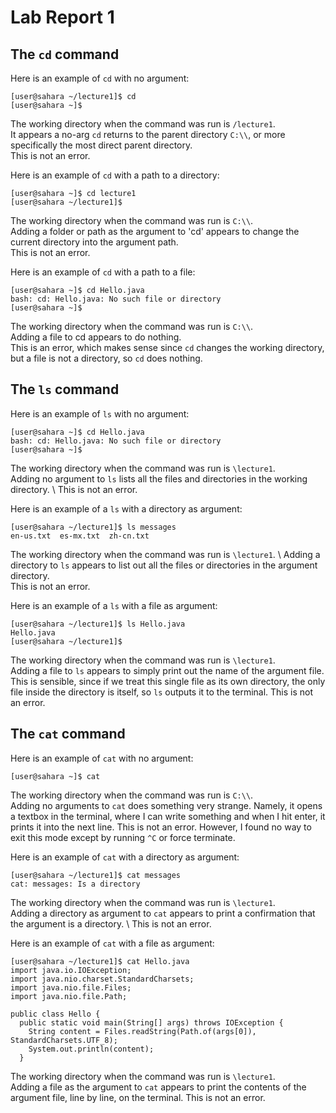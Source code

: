 # Lab Report 1

## The `cd` command

Here is an example of `cd` with no argument:
```
[user@sahara ~/lecture1]$ cd
[user@sahara ~]$
```
The working directory when the command was run is `/lecture1`. \
It appears a no-arg `cd` returns to the parent directory `C:\\`, 
or more specifically the most direct parent directory. \
This is not an error.

Here is an example of `cd` with a path to a directory:
```
[user@sahara ~]$ cd lecture1
[user@sahara ~/lecture1]$
```
The working directory when the command was run is `C:\\`. \
Adding a folder or path as the argument to 'cd' appears to
change the current directory into the argument path. \
This is not an error.

Here is an example of `cd` with a path to a file:
```
[user@sahara ~]$ cd Hello.java
bash: cd: Hello.java: No such file or directory
[user@sahara ~]$ 
```
The working directory when the command was run is `C:\\`. \
Adding a file to cd appears to do nothing. \
This is an error, which makes sense since `cd` changes the 
working directory, but a file is not a directory, so 
`cd` does nothing.

## The `ls` command

Here is an example of `ls` with no argument:
```
[user@sahara ~]$ cd Hello.java
bash: cd: Hello.java: No such file or directory
[user@sahara ~]$ 
```
The working directory when the command was run is `\lecture1`. \
Adding no argument to `ls` lists all the files and directories
in the working directory. \ 
This is not an error.

Here is an example of a `ls` with a directory as argument:
```
[user@sahara ~/lecture1]$ ls messages
en-us.txt  es-mx.txt  zh-cn.txt
```
The working directory when the command was run is `\lecture1`. \ 
Adding a directory to `ls` appears to list out all the files
or directories in the argument directory. \
This is not an error.

Here is an example of a `ls` with a file as argument:
```
[user@sahara ~/lecture1]$ ls Hello.java
Hello.java
[user@sahara ~/lecture1]$ 
```
The working directory when the command was run is `\lecture1`. \
Adding a file to `ls` appears to simply print out the name of
the argument file. This is sensible, since if we treat this single 
file as its own directory, the only file inside the directory is 
itself, so `ls` outputs it to the terminal.
This is not an error. 

## The `cat` command

Here is an example of `cat` with no argument:
```
[user@sahara ~]$ cat

```
The working directory when the command was run is `C:\\`. \
Adding no arguments to `cat` does something very strange. 
Namely, it opens a textbox in the terminal, where I can write something
and when I hit enter, it prints it into the next line.
This is not an error. However, I found no way to exit this mode
except by running `^C` or force terminate.

Here is an example of `cat` with a directory as argument:
```
[user@sahara ~/lecture1]$ cat messages
cat: messages: Is a directory
```
The working directory when the command was run is `\lecture1`. \
Adding a directory as argument to `cat` appears to print
a confirmation that the argument is a directory. \ 
This is not an error.

Here is an example of `cat` with a file as argument:
```
[user@sahara ~/lecture1]$ cat Hello.java
import java.io.IOException;
import java.nio.charset.StandardCharsets;
import java.nio.file.Files;
import java.nio.file.Path;

public class Hello {
  public static void main(String[] args) throws IOException {
    String content = Files.readString(Path.of(args[0]), StandardCharsets.UTF_8);    
    System.out.println(content);
  }
```
The working directory when the command was run is `\lecture1`. \
Adding a file as the argument to `cat` appears to print 
the contents of the argument file, line by line, on the terminal.
This is not an error.
